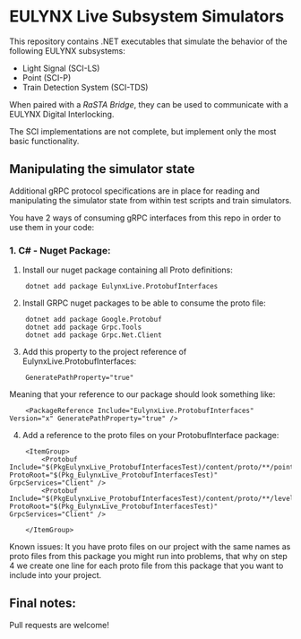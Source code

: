 # EULYNX Live Subsystem Simulators

This repository contains .NET executables that simulate the behavior of the following EULYNX subsystems:

 - Light Signal (SCI-LS)
 - Point (SCI-P)
 - Train Detection System (SCI-TDS)
 
When paired with a *RaSTA Bridge*, they can be used to communicate with a EULYNX Digital Interlocking.

The SCI implementations are not complete, but implement only the most basic functionality.

## Manipulating the simulator state

Additional gRPC protocol specifications are in place for reading and manipulating the simulator state from within test scripts and train simulators.

You have 2 ways of consuming gRPC interfaces from this repo in order to use them in your code:

### 1. C# - Nuget Package:
1. Install our nuget package containing all Proto definitions: 
```
    dotnet add package EulynxLive.ProtobufInterfaces
```

2. Install GRPC nuget packages to be able to consume the proto file:
```
    dotnet add package Google.Protobuf
    dotnet add package Grpc.Tools
    dotnet add package Grpc.Net.Client
```

3. Add this property to the project reference of EulynxLive.ProtobufInterfaces:
```
    GeneratePathProperty="true"
```
Meaning that your reference to our package should look something like:
```
    <PackageReference Include="EulynxLive.ProtobufInterfaces" Version="x" GeneratePathProperty="true" />
```

4. Add a reference to the proto files on your ProtobufInterface package:
```
    <ItemGroup>
        <Protobuf Include="$(PkgEulynxLive_ProtobufInterfacesTest)/content/proto/**/point.proto" ProtoRoot="$(Pkg_EulynxLive_ProtobufInterfacesTest)" GrpcServices="Client" />
        <Protobuf Include="$(PkgEulynxLive_ProtobufInterfacesTest)/content/proto/**/level_crossing.proto" ProtoRoot="$(Pkg_EulynxLive_ProtobufInterfacesTest)" GrpcServices="Client" />

    </ItemGroup>
```

Known issues:
It you have proto files on our project with the same names as proto files from this package you might run into problems, that why on step 4 we create one <Protobuf> line for each proto file from this package that you want to include into your project.


## Final notes:
Pull requests are welcome!
